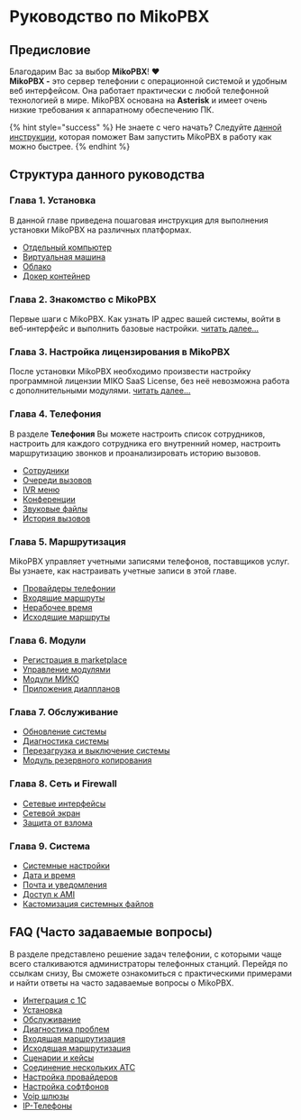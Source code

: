 # Руководство по MikoPBX

## Предисловие <a href="#predislovie" id="predislovie"></a>

Благодарим Вас за выбор **MikoPBX**! :heart:\
**MikoPBX -** это сервер телефонии с операционной системой и удобным веб интерфейсом. Она работает практически с любой телефонной технологией в мире. MikoPBX основана на **Asterisk** и имеет очень низкие требования к аппаратному обеспечению ПК.

{% hint style="success" %}
Не знаете с чего начать? Следуйте [данной инструкции](master/quick-start.md), которая поможет Вам запустить MikoPBX в работу как можно быстрее.
{% endhint %}

## Структура данного руководства <a href="#struktura_dannogo_rukovodstva" id="struktura_dannogo_rukovodstva"></a>

### Глава 1. Установка <a href="#glava_1_ustanovka" id="glava_1_ustanovka"></a>

В данной главе приведена пошаговая инструкция для выполнения установки MikoPBX на различных платформах.

* [Отдельный компьютер ](setup/bare-metal.md)
* [Виртуальная машина](setup/hypervisor/)
* [Облако](setup/cloud/)
* [Докер контейнер](setup/docker.md)

### Глава 2. Знакомство с MikoPBX <a href="#glava_2_znakomstvo_s_mikopbx" id="glava_2_znakomstvo_s_mikopbx"></a>

Первые шаги с MikoPBX. Как узнать IP адрес вашей системы, войти в веб-интерфейс и выполнить базовые настройки. [читать далее...](readme/getting-to-know-mikopbx.md)

### Глава 3. Настройка лицензирования в MikoPBX <a href="#glava_3_nastrojka_licenzirovanija_v_mikopbx" id="glava_3_nastrojka_licenzirovanija_v_mikopbx"></a>

После установки MikoPBX необходимо произвести настройку программной лицензии MIKO SaaS License, без неё невозможна работа с дополнительными модулями. [читать далее...](manual/modules/pbx-extension-modules/licensing.md)

### Глава 4. Телефония <a href="#glava_4_telefonija" id="glava_4_telefonija"></a>

&#x20;В разделе **Телефония** Вы можете настроить список сотрудников, настроить для каждого сотрудника его внутренний номер, настроить маршрутизацию звонков и проанализировать историю вызовов.

* [Сотрудники](manual/telefoniya/extensions.md)&#x20;
* [Очереди вызовов](manual/telefoniya/call-queues.md)
* [IVR меню](manual/telefoniya/ivr-menu.md)
* [Конференции](manual/telefoniya/conference-rooms.md)
* [Звуковые файлы](manual/telefoniya/sound-files.md)
* [История вызовов](manual/telefoniya/call-detail-records.md)

### Глава 5. Маршрутизация <a href="#glava_5_marshrutizacija" id="glava_5_marshrutizacija"></a>

&#x20;MikoPBX управляет учетными записями телефонов, поставщиков услуг. Вы узнаете, как настраивать учетные записи в этой главе.

* [Провайдеры телефонии](manual/routing/providers.md)
* [Входящие маршруты](manual/routing/incoming-routes.md)
* [Нерабочее время](manual/routing/out-off-work-time.md)
* [Исходящие маршруты](manual/routing/outbound-routes.md)

### Глава 6. Модули

* [Регистрация в marketplace](manual/modules/pbx-extension-modules/licensing.md)
* [Управление модулями ](manual/modules/pbx-extension-modules/)
* [Модули МИКО](modules/miko/)
* [Приложения диалпланов](manual/modules/dialplan-applications.md)

### Глава 7. Обслуживание <a href="#glava_7_obsluzhivanie" id="glava_7_obsluzhivanie"></a>

* [Обновление системы](manual/maintenance/update.md)
* [Диагностика системы](manual/maintenance/system-diagnostic.md)
* [Перезагрузка и выключение системы](manual/maintenance/restart.md)
* [Модуль резервного копирования ](manual/maintenance/backup.md)

### Глава 8. Сеть и Firewall <a href="#glava_8_set_i_firewall" id="glava_8_set_i_firewall"></a>

* [Сетевые интерфейсы](manual/connectivity/network.md)
* [Сетевой экран](manual/connectivity/firewall.md)
* [Защита от взлома](manual/connectivity/fail2-ban.md)

### Глава 9. Система <a href="#glava_9_sistema" id="glava_9_sistema"></a>

* [Системные настройки](manual/system/general-settings.md)
* [Дата и время](manual/system/time-settings.md)
* [Почта и уведомления ](manual/system/mail-settings/)
* [Доступ к AMI](manual/system/asterisk-managers.md)
* [Кастомизация системных файлов](manual/system/custom-files.md)

## FAQ (Часто задаваемые вопросы) <a href="#faq" id="faq"></a>

В разделе представлено решение задач телефонии, с которыми чаще всего сталкиваются администраторы телефонных станций. Перейдя по ссылкам снизу, Вы сможете ознакомиться с практическими примерами и найти ответы на часто задаваемые вопросы о MikoPBX.

* [Интеграция с 1С](faq/1c-integrations/)
* [Установка](faq/setup/)
* [Обслуживание](faq/management/)
* [Диагностика проблем](faq/troubleshooting/)
* [Входящая маршрутизация](faq/incoming-routing/)&#x20;
* [Исходящая маршрутизация](faq/outbound-routing/)
* [Сценарии и кейсы](faq/cases/)
* [Соединение нескольких АТС](faq/interconnections/)
* [Настройка провайдеров](faq/providers/)
* [Настройка софтфонов](faq/softphones/)
* [Voip шлюзы](faq/voip-gateways/)
* [IP-Телефоны](faq/ip-telefones/)


